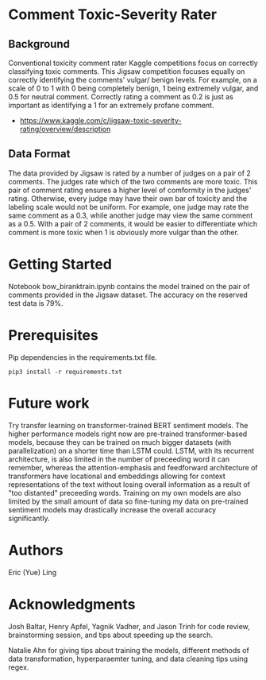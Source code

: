 # Comment Toxic-Severity Rater

## Background
Conventional toxicity comment rater Kaggle competitions focus on correctly classifying toxic comments. This Jigsaw competition focuses equally on correctly identifying the comments' vulgar/ benign levels. For example, on a scale of 0 to 1 with 0 being completely benign, 1 being extremely vulgar, and 0.5 for neutral comment. Correctly rating a comment as 0.2 is just as important as identifying a 1 for an extremely profane comment. 

* https://www.kaggle.com/c/jigsaw-toxic-severity-rating/overview/description

## Data Format
The data provided by Jigsaw is rated by a number of judges on a pair of 2 comments. The judges rate which of the two comments are more toxic. This pair of comment rating ensures a higher level of comformity in the judges' rating. Otherwise, every judge may have their own bar of toxicity and the labeling scale would not be uniform. For example, one judge may rate the same comment as a 0.3, while another judge may view the same comment as a 0.5. With a pair of 2 comments, it would be easier to differentiate which comment is more toxic when 1 is obviously more vulgar than the other. 

# Getting Started
Notebook bow_biranktrain.ipynb contains the model trained on the pair of comments provided in the Jigsaw dataset. The accuracy on the reserved test data is 79%. 

# Prerequisites
Pip dependencies in the requirements.txt file.

    pip3 install -r requirements.txt 
    
# Future work 
Try transfer learning on transformer-trained BERT sentiment models. The higher performance models right now are pre-trained transformer-based models, because they can be trained on much bigger datasets (with parallelization) on a shorter time than LSTM could. LSTM, with its recurrent architecture, is also limited in the number of preceeding word it can remember, whereas the attention-emphasis and feedforward architecture of transformers have locational and embeddings allowing for context representations of the text without losing overall information as a result of "too distanted" preceeding words. Training on my own models are also limited by the small amount of data so fine-tuning my data on pre-trained sentiment models may drastically increase the overall accuracy significantly. 

# Authors
Eric (Yue) Ling

# Acknowledgments
Josh Baltar, Henry Apfel, Yagnik Vadher, and Jason Trinh for code review, brainstorming session, and tips about speeding up the search. 

Natalie Ahn for giving tips about training the models, different methods of data transformation, hyperparaemter tuning, and data cleaning tips using regex. 

